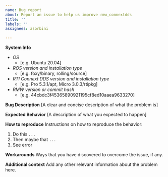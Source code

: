 ```yaml
---
name: Bug report
about: Report an issue to help us improve rmw_connextdds
title: ''
labels: ''
assignees: asorbini

---
```


**System Info**

- _OS_
  - [e.g. Ubuntu 20.04]
- *ROS version and installation type*
  - [e.g. foxy/binary, rolling/source]
- *RTI Connext DDS version and installation type*
  - [e.g. Pro 5.3.1/apt, Micro 3.0.3/rtipkg]
- *RMW version or commit hash*
  - [e.g. 44cbdc3f45365890921195cf8ed10aaea9633270]

**Bug Description**
[A clear and concise description of what the problem is]

**Expected Behavior**
[A description of what you expected to happen]

**How to reproduce**
Instructions on how to reproduce the behavior:
1. Do this `...`
2. Then maybe that `...`
3. See error

**Workarounds**
Ways that you have discovered to overcome the issue, if any.

**Additional context**
Add any other relevant information about the problem here.
